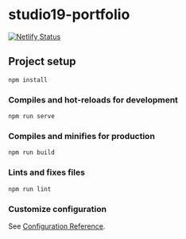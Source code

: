 # studio19-portfolio

[![Netlify Status](https://api.netlify.com/api/v1/badges/b85d4dc1-c200-4023-8ec5-4dda415c8aad/deploy-status)](https://app.netlify.com/sites/studio19/deploys)

## Project setup

```
npm install
```

### Compiles and hot-reloads for development

```
npm run serve
```

### Compiles and minifies for production

```
npm run build
```

### Lints and fixes files

```
npm run lint
```

### Customize configuration

See [Configuration Reference](https://cli.vuejs.org/config/).
